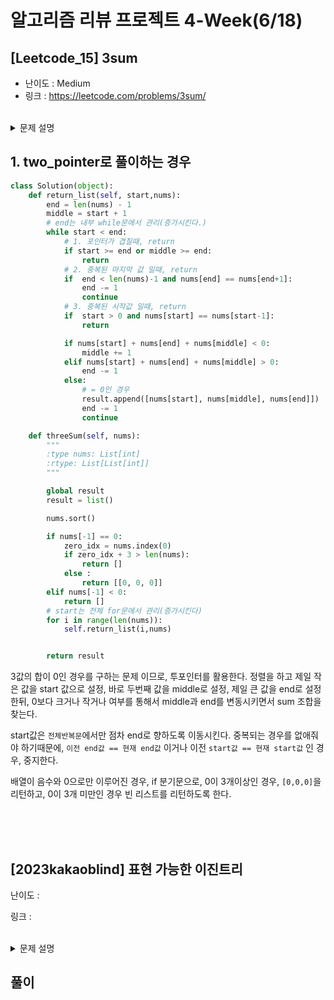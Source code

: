# 알고리즘 리뷰 프로젝트 4-Week(6/18)

## [Leetcode_15] 3sum
- 난이도 : Medium
- 링크 : https://leetcode.com/problems/3sum/

<br/>

<details>
<summary>문제 설명</summary>
<div markdown="1">

### 문제 설명

Given an integer array nums, return all the triplets ```[nums[i], nums[j], nums[k]]``` such that ```i != j```, ```i != k```, and ```j != k```, and ```nums[i] + nums[j] + nums[k] == 0```.

Notice that the solution set must not contain duplicate triplets.



### Example 1:

```
Input: nums = [-1,0,1,2,-1,-4]
Output: [[-1,-1,2],[-1,0,1]]
Explanation:
nums[0] + nums[1] + nums[2] = (-1) + 0 + 1 = 0.
nums[1] + nums[2] + nums[4] = 0 + 1 + (-1) = 0.
nums[0] + nums[3] + nums[4] = (-1) + 2 + (-1) = 0.
The distinct triplets are [-1,0,1] and [-1,-1,2].
Notice that the order of the output and the order of the triplets does not matter.
```

</div>
</details>

## 1. two_pointer로 풀이하는 경우

```python
class Solution(object):
    def return_list(self, start,nums):
        end = len(nums) - 1
        middle = start + 1
        # end는 내부 while문에서 관리(증가시킨다.)
        while start < end:
            # 1. 포인터가 겹칠때, return
            if start >= end or middle >= end:
                return
            # 2. 중복된 마지막 값 일때, return
            if  end < len(nums)-1 and nums[end] == nums[end+1]:
                end -= 1
                continue
            # 3. 중복된 시작값 일때, return
            if  start > 0 and nums[start] == nums[start-1]:
                return

            if nums[start] + nums[end] + nums[middle] < 0:
                middle += 1
            elif nums[start] + nums[end] + nums[middle] > 0:
                end -= 1
            else:
                # = 0인 경우
                result.append([nums[start], nums[middle], nums[end]])
                end -= 1
                continue

    def threeSum(self, nums):
        """
        :type nums: List[int]
        :rtype: List[List[int]]
        """

        global result
        result = list()

        nums.sort()

        if nums[-1] == 0:
            zero_idx = nums.index(0)
            if zero_idx + 3 > len(nums):
                return []
            else :
                return [[0, 0, 0]]
        elif nums[-1] < 0:
            return []
        # start는 전체 for문에서 관리(증가시킨다)
        for i in range(len(nums)):
            self.return_list(i,nums)


        return result
```

3값의 합이 0인 경우를 구하는 문제 이므로, 투포인터를 활용한다.
정렬을 하고 제일 작은 값을 start 값으로 설정,
바로 두번째 값을 middle로 설정, 
제일 큰 값을 end로 설정한뒤,
0보다 크거나 작거나 여부를 통해서 middle과 end를 변동시키면서 sum 조합을 찾는다. 

start값은 ```전체반복문```에서만 점차 end로 향하도록 이동시킨다.
중복되는 경우를 없애줘야 하기때문에,
```이전 end값 == 현재 end값``` 이거나 이전 ```start값 == 현재 start값``` 인 경우, 중지한다.

배열이 음수와 0으로만 이루어진 경우, if 분기문으로,
0이 3개이상인 경우, ```[0,0,0]```을 리턴하고, 0이 3개 미만인 경우 빈 리스트를 리턴하도록 한다.

<br/>


<br/>


<br/>

## [2023kakaoblind] 표현 가능한 이진트리

난이도 : 

링크 : 

<br/>

<details>
<summary>문제 설명</summary>
<div markdown="1">



### 문제 설명



</div>
</details>

## 풀이

```python

```


